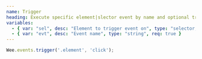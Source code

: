 ```yaml
---
name: Trigger
heading: Execute specific element|slector event by name and optional trigger
variables:
  - { var: "sel", desc: "Element to trigger event on", type: "selector, element", req: true }
  - { var: "evt", desc: "Event name", type: "string", req: true }
---
```


```javascript
Wee.events.trigger('.element', 'click');
```